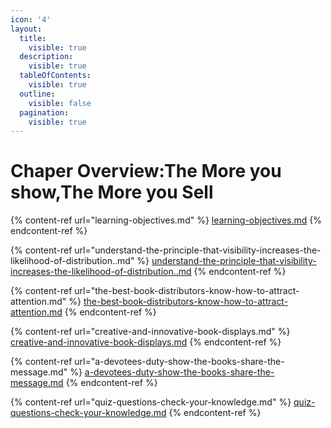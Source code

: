 ```yaml
---
icon: '4'
layout:
  title:
    visible: true
  description:
    visible: true
  tableOfContents:
    visible: true
  outline:
    visible: false
  pagination:
    visible: true
---
```


# Chaper Overview:The More you show,The More you Sell

{% content-ref url="learning-objectives.md" %}
[learning-objectives.md](learning-objectives.md)
{% endcontent-ref %}

{% content-ref url="understand-the-principle-that-visibility-increases-the-likelihood-of-distribution..md" %}
[understand-the-principle-that-visibility-increases-the-likelihood-of-distribution..md](understand-the-principle-that-visibility-increases-the-likelihood-of-distribution..md)
{% endcontent-ref %}

{% content-ref url="the-best-book-distributors-know-how-to-attract-attention.md" %}
[the-best-book-distributors-know-how-to-attract-attention.md](the-best-book-distributors-know-how-to-attract-attention.md)
{% endcontent-ref %}

{% content-ref url="creative-and-innovative-book-displays.md" %}
[creative-and-innovative-book-displays.md](creative-and-innovative-book-displays.md)
{% endcontent-ref %}

{% content-ref url="a-devotees-duty-show-the-books-share-the-message.md" %}
[a-devotees-duty-show-the-books-share-the-message.md](a-devotees-duty-show-the-books-share-the-message.md)
{% endcontent-ref %}

{% content-ref url="quiz-questions-check-your-knowledge.md" %}
[quiz-questions-check-your-knowledge.md](quiz-questions-check-your-knowledge.md)
{% endcontent-ref %}

